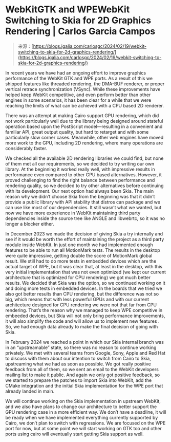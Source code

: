 <!--yml
category: 未分类
date: 2024-05-27 15:02:29
-->

# WebKitGTK and WPEWebKit Switching to Skia for 2D Graphics Rendering | Carlos Garcia Campos

> 来源：[https://blogs.igalia.com/carlosgc/2024/02/19/webkit-switching-to-skia-for-2d-graphics-rendering/](https://blogs.igalia.com/carlosgc/2024/02/19/webkit-switching-to-skia-for-2d-graphics-rendering/)

In recent years we have had an ongoing effort to improve graphics performance of the WebKit GTK and WPE ports. As a result of this we shipped features like threaded rendering, the DMA-BUF renderer, or proper vertical retrace synchronization (VSync). While these improvements have helped keep WebKit competitive, and even perform better than other engines in some scenarios, it has been clear for a while that we were reaching the limits of what can be achieved with a CPU based 2D renderer.

There was an attempt at making Cairo support GPU rendering, which did not work particularly well due to the library being designed around stateful operation based upon the PostScript model—resulting in a convenient and familiar API, great output quality, but hard to retarget and with some particularly slow corner cases. Meanwhile, other web engines have moved more work to the GPU, including 2D rendering, where many operations are considerably faster.

We checked all the available 2D rendering libraries we could find, but none of them met all our requirements, so we decided to try writing our own library. At the beginning it worked really well, with impressive results in performance even compared to other GPU based alternatives. However, it proved challenging to find the right balance between performance and rendering quality, so we decided to try other alternatives before continuing with its development. Our next option had always been Skia. The main reason why we didn’t choose Skia from the beginning was that it didn’t provide a public library with API stability that distros can package and we can use like most of our dependencies. It still wasn’t what we wanted, but now we have more experience in WebKit maintaining third party dependencies inside the source tree like ANGLE and libwebrtc, so it was no longer a blocker either.

In December 2023 we made the decision of giving Skia a try internally and see if it would be worth the effort of maintaining the project as a third party module inside WebKit. In just one month we had implemented enough features to be able to run all MotionMark tests. The results in the desktop were quite impressive, getting double the score of MotionMark global result. We still had to do more tests in embedded devices which are the actual target of WPE, but it was clear that, at least in the desktop, with this very initial implementation that was not even optimized (we kept our current architecture that is optimized for CPU rendering) we got much better results. We decided that Skia was the option, so we continued working on it and doing more tests in embedded devices. In the boards that we tried we also got better results than CPU rendering, but the difference was not so big, which means that with less powerful GPUs and with our current architecture designed for CPU rendering we were not that far from CPU rendering. That’s the reason why we managed to keep WPE competitive in embeeded devices, but Skia will not only bring performance improvements, it will also simplify the code and will allow us to implement new features . So, we had enough data already to make the final decision of going with Skia.

In February 2024 we reached a point in which our Skia internal branch was in an “upstreamable” state, so there was no reason to continue working privately. We met with several teams from Google, Sony, Apple and Red Hat to discuss with them about our intention to switch from Cairo to Skia, upstreaming what we had as soon as possible. We got really positive feedback from all of them, so we sent an email to the WebKit developers mailing list to make it public. And again we only got positive feedback, so we started to prepare the patches to import Skia into WebKit, add the CMake integration and the initial Skia implementation for the WPE port that already landed in main.

We will continue working on the Skia implementation in upstream WebKit, and we also have plans to change our architecture to better support the GPU rendering case in a more efficient way. We don’t have a deadline, it will be ready when we have implemented everything currently supported by Cairo, we don’t plan to switch with regressions. We are focused on the WPE port for now, but at some point we will start working on GTK too and other ports using cairo will eventually start getting Skia support as well.